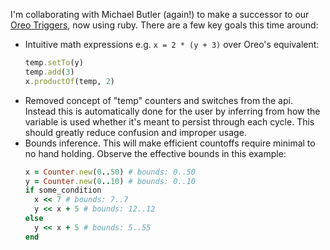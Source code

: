 I'm collaborating with Michael Butler (again!) to make a successor to our
[Oreo Triggers](https://github.com/brandonlilly/oreo-triggers),
  now using ruby. There are a few key goals this time around:
- Intuitive math expressions e.g. `x = 2 * (y + 3)` over Oreo's equivalent:
  ```ruby
  temp.setTo(y)
  temp.add(3)
  x.productOf(temp, 2)
  ```
- Removed concept of "temp" counters and switches from the api. Instead this is automatically done for the user by inferring from how the variable is used whether it's meant to persist through each cycle. This should greatly reduce confusion and improper usage.
- Bounds inference. This will make efficient countoffs require minimal to no hand holding. Observe the effective bounds in this example:
  ```ruby
  x = Counter.new(0..50) # bounds: 0..50
  y = Counter.new(0..10) # bounds: 0..10
  if some_condition
    x << 7 # bounds: 7..7
    y << x + 5 # bounds: 12..12
  else
    y << x + 5 # bounds: 5..55
  end
  ```

